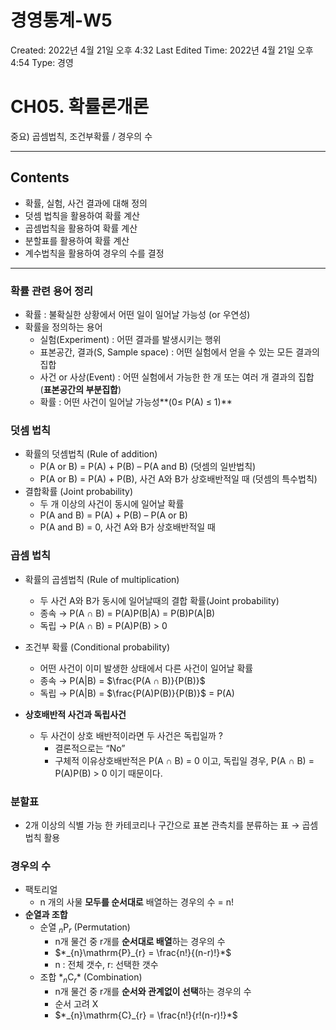 # 경영통계-W5

Created: 2022년 4월 21일 오후 4:32
Last Edited Time: 2022년 4월 21일 오후 4:54
Type: 경영

# CH05. 확률론개론

중요) 곱셈법칙, 조건부확률 / 경우의 수

---

## Contents

- 확률, 실험, 사건 결과에 대해 정의
- 덧셈 법칙을 활용하여 확률 계산
- 곱셈법칙을 활용하여 확률 계산
- 분할표를 활용하여 확률 계산
- 계수법칙을 활용하여 경우의 수를 결정

---

### 확률 관련 용어 정리

- 확률 : 불확실한 상황에서 어떤 일이 일어날 가능성 (or 우연성)
- 확률을 정의하는 용어
    - 실험(Experiment) : 어떤 결과를 발생시키는 행위
    - 표본공간, 결과(S, Sample space) : 어떤 실험에서 얻을 수 있는 모든 결과의 집합
    - 사건 or 사상(Event) : 어떤 실험에서 가능한 한 개 또는 여러 개 결과의 집합 (**표본공간의 부분집합**)
    - 확률 : 어떤 사건이 일어날 가능성**(0≤ P(A) ≤ 1)**
    

### 덧셈 법칙

- 확률의 덧셈법칙 (Rule of addition)
    - P(A or B) = P(A) + P(B) – P(A and B) (덧셈의 일반법칙)
    - P(A or B) = P(A) + P(B), 사건 A와 B가 상호배반적일 때 (덧셈의 특수법칙)
- 결합확률 (Joint probability)
    - 두 개 이상의 사건이 동시에 일어날 확률
    - P(A and B) = P(A) + P(B) – P(A or B)
    - P(A and B) = 0, 사건 A와 B가 상호배반적일 때

### 곱셈 법칙

- 확률의 곱셈법칙 (Rule of multiplication)
    - 두 사건 A와 B가 동시에 일어날때의 결합 확률(Joint probability)
    - 종속 → P(A ∩ B) =  P(A)P(B|A) = P(B)P(A|B)
    - 독립 → P(A ∩ B) = P(A)P(B)  > 0

- 조건부 확률 (Conditional probability)
    - 어떤 사건이 이미 발생한 상태에서 다른 사건이 일어날 확률
    - 종속 → P(A|B) = $\frac{P(A ∩ B)}{P(B)}$
    - 독립 → P(A|B) = $\frac{P(A)P(B)}{P(B)}$ = P(A)

- **상호배반적 사건과 독립사건**
    - 두 사건이 상호 배반적이라면 두 사건은 독립일까 ?
        - 결론적으로는 “No”
        - 구체적 이유상호배반적은 P(A ∩ B) = 0 이고, 독립일 경우, P(A ∩ B) = P(A)P(B) > 0 이기 때문이다.

### 분할표

- 2개 이상의 식별 가능 한 카테코리나 구간으로 표본 관측치를 분류하는 표 → 곱셈 법칙 활용

### 경우의 수

- 팩토리얼
    - n 개의 사물 **모두를 순서대로** 배열하는 경우의 수 = n!
- **순열과 조합**
    - 순열 $_{n}\mathrm{P}_{r}$ (Permutation)
        - n개 물건 중 r개를 **순서대로 배열**하는 경우의 수
        - $*_{n}\mathrm{P}_{r} = \frac{n!}{(n-r)!}*$
        - n : 전체 갯수, r: 선택한 갯수
    - 조합 $*_{n}\mathrm{C}_{r}$* (Combination)
        - n개 물건 중 r개를 **순서와 관계없이 선택**하는 경우의 수
        - 순서 고려 X
        - $*_{n}\mathrm{C}_{r} = \frac{n!}{r!(n-r)!}*$